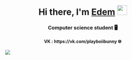 <h1 align="center">Hi there, I'm <a href="vk.com" target="_blank">Edem</a>
<img src="https://github.com/blackcater/blackcater/raw/main/images/Hi.gif" height="32"/></h1>
<h3 align="center">Computer science student 🖥 </h3>
<h4 align ="center" > VK : https://vk.com/playboiibunny 🌐 </h4>

![](https://i.giphy.com/media/yyVph7ANKftIs/giphy.webp)
